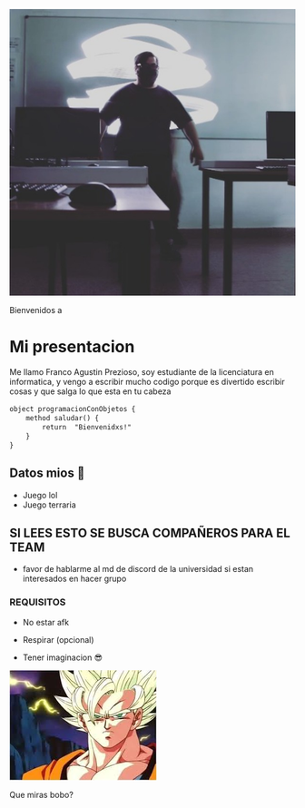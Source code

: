 ![Mi Foto](./assets/foto.png)

Bienvenidos a
# Mi presentacion

Me llamo Franco Agustin Prezioso, soy estudiante de la licenciatura en informatica, 
y vengo a escribir mucho codigo porque es divertido escribir cosas y que salga lo que esta en tu cabeza

```
object programacionConObjetos { 
    method saludar() { 
        return  "Bienvenidxs!" 
    }
}
```

## Datos mios :book:
* Juego lol
* Juego terraria

## SI LEES ESTO SE BUSCA COMPAÑEROS PARA EL TEAM
- favor de hablarme al md de discord de la universidad si estan interesados en hacer grupo


### REQUISITOS
* No estar afk

* Respirar (opcional)

* Tener imaginacion :sunglasses:




















![Goku](./assets/goku.png)

Que miras bobo?

